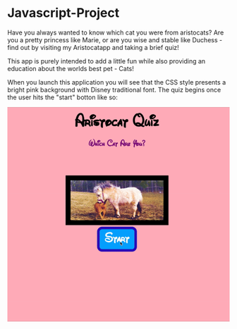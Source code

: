 # Javascript-Project
Have you always wanted to know which cat you were from aristocats? Are you a pretty princess like Marie, or are you wise and stable like Duchess - find out by visiting my Aristocatapp and taking a brief quiz!

This app is purely intended to add a little fun while also providing an education about the worlds best pet - Cats!

When you launch this application you will see that the CSS style presents a bright pink background with Disney traditional font. The quiz begins once the user hits the "start" botton like so:

![](https://github.com/megansqueen/Javascript-Project/blob/main/ezgif.com-gif-maker.gif)